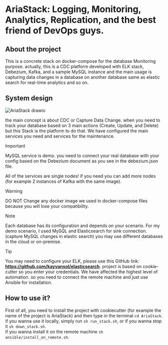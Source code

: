 # AriaStack: Logging, Monitoring, Analytics, Replication, and the best friend of DevOps guys.

## About the project
This is a concrete stack on docker-compose for the database Monitoring purpose.
actually, this is a CDC platform developed with ELK stack, Debezium, Kafka, and a sample MySQL instance and the main usage is capturing data changes in a database on another database same as elastic search for real-time analytics and so on.

## System design
![AriaStack drawio](https://github.com/user-attachments/assets/df85fc5b-4d3b-4a67-a623-5033c4f7eaf7)

the main concept is about CDC or Capture Data Change. when you need to track your database based on 3 main actions (Create, Update, and Delete) but this Stack is the platform to do that.
We have configured the main services you need and services for the maintenance.
> [!IMPORTANT]  
> MySQL service is demo. you need to connect your real database with your config based on the Debezium document as you see in the debezium.json file.
> 
> All of the services are single nodes! if you need you can add more nodes (for example 2 instances of Kafka with the same image).

> [!WARNING]  
> DO NOT Change any docker image we used in docker-compose files because you will lose your compatibility.

> [!NOTE]  
> Each database has its configuration and depends on your scenario. For my demo scenario, I used MySQL and Elasticsearch for sink connection. (capture MySQL changes in elastic search) you may use different databases in the cloud or on-premise.

> [!TIP]
> You may need to configure your ELK, please use this GitHub link: **https://github.com/kayvansol/elasticsearch**.
> project is based on cookie-cutter so you enter your credentials.
> We have affected the highest level of automation. so you need to connect the remote machine and just use Ansible for installation. 




## How to use it?
First of all, you need to install the project with cookiecutter (for example the name of the project is AriaStack) and then type in the terminal `cd AriaStack`.<br />
if you wanna use it locally, simply run `sh run_stack.sh`, or if you wanna stop it `sh down_stack.sh`.<br />
if you wanna install it on the remote machine `sh ansible/install_on_remote.sh`.<br />
